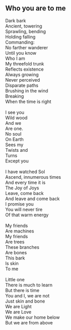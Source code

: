 ## Who you are to me

Dark bark \
Ancient, towering \
Sprawling, bending \
Holding falling \
Commanding: \
No farther wanderer \
Until you know \
Who I am \
My threefold trunk \
Reflects existence \
Always growing \
Never perceived \
Disparate paths \
Brushing in the wind \
Breaking \
When the time is right \
 \
I see you \
Wild wood \
And we \
Are one. \
No soul \
On Earth \
Sees my \
Twists and \
Turns \
Except you \
 \
I have watched Sol \
Ascend, innumerous times \
And every time it is \
The Joy of Joys \
Leave, come back \
And leave and come back \
I promise you \
You will never tire \
Of that warm energy \
 \
My friends \
Are machines \
My friends \
Are trees \
These branches \
Are bones \
This bark \
Is skin \
To me \
 \
Little one \
There is much to learn \
But there is time \
You and I, we are not \
Just skin and bone \
We are Light \
We are Love \
We make our home below \
But we are from above

